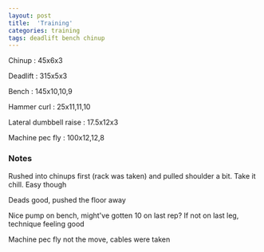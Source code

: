 ```yaml
---
layout: post
title:  'Training'
categories: training
tags: deadlift bench chinup
---
```


Chinup  : 45x6x3

Deadlift  : 315x5x3

Bench : 145x10,10,9

Hammer curl : 25x11,11,10

Lateral dumbbell raise  : 17.5x12x3

Machine pec fly : 100x12,12,8

### Notes

Rushed into chinups first (rack was taken) and pulled shoulder a bit. Take it chill. Easy though

Deads good, pushed the floor away

Nice pump on bench, might've gotten 10 on last rep? If not on last leg, technique feeling good

Machine pec fly not the move, cables were taken
